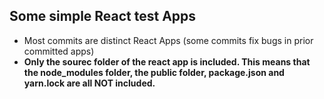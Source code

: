 ## Some simple React test Apps 
* Most commits are distinct React Apps (some commits fix bugs in prior committed apps)  
* **Only the sourec folder of the react app is included. This means that the node_modules folder, the public folder,
package.json and yarn.lock are all NOT included.** 
